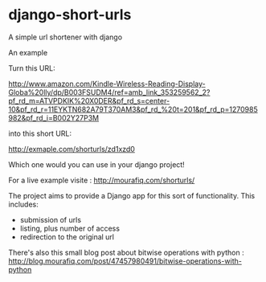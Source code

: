 django-short-urls
=================

A simple url shortener with django

An example

Turn this URL:

http://www.amazon.com/Kindle-Wireless-Reading-Display-Globa%20lly/dp/B003FSUDM4/ref=amb_link_353259562_2?pf_rd_m=ATVPDKIK%20X0DER&pf_rd_s=center-10&pf_rd_r=11EYKTN682A79T370AM3&pf_rd_%20t=201&pf_rd_p=1270985982&pf_rd_i=B002Y27P3M

into this short URL:

http://exmaple.com/shorturls/zd1xzd0 

Which one would you can use in your django project!

For a live example visite : http://mourafiq.com/shorturls/

The project aims to provide a Django app for this sort of functionality. This
includes:

 * submission of urls
 * listing, plus number of access 
 * redirection to the original url

There's also this small blog post about bitwise operations with python : http://blog.mourafiq.com/post/47457980491/bitwise-operations-with-python

